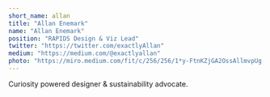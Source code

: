 ```yaml
---
short_name: allan
title: "Allan Enemark"
name: "Allan Enemark"
position: "RAPIDS Design & Viz Lead"
twitter: "https://twitter.com/exactlyAllan"
medium: "https://medium.com/@exactlyallan"
photo: "https://miro.medium.com/fit/c/256/256/1*y-FtnKZjGA2OssAllmvpUg.png"
---
```

Curiosity powered designer & sustainability advocate.